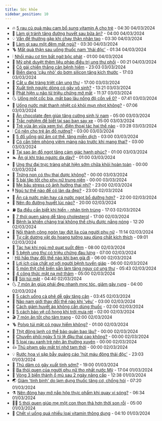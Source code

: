 ```yaml
---
title: Sức khỏe
sidebar_position: 10
---
```


<!-- vnexpress-suc-khoe:START -->
- 🔥 [5 rau củ quả màu cam bổ sung vitamin A cho trẻ](https://vnexpress.net/5-rau-cu-qua-mau-cam-bo-sung-vitamin-a-cho-tre-4718047.html) - 04:30 04/03/2024
- 🥰 [Làm gì tránh tăng đường huyết sau bữa ăn?](https://vnexpress.net/lam-gi-tranh-tang-duong-huyet-sau-bua-an-4718073.html) - 04:00 04/03/2024
- 💡 [Vấn đề thường gặp khi chạy thận nhân tạo](https://vnexpress.net/van-de-thuong-gap-khi-chay-than-nhan-tao-4718049.html) - 03:30 04/03/2024
- 🤗 [Làm gì sau một đêm mất ngủ?](https://vnexpress.net/lam-gi-sau-mot-dem-mat-ngu-4718028.html) - 03:30 04/03/2024
- 🪜 [Mất quả thận sau uống thuốc nam &#39;thải độc&#39;](https://vnexpress.net/mat-qua-than-sau-uong-thuoc-nam-thai-doc-4717901.html) - 01:34 04/03/2024
- 🕯 [Nhồi máu cơ tim bất ngờ bộc phát](https://vnexpress.net/nhoi-mau-co-tim-bat-ngo-boc-phat-4717916.html) - 01:00 04/03/2024
- 🤭 [Mỹ phê duyệt thêm liệu pháp điều trị ung thư phổi](https://vnexpress.net/my-phe-duyet-them-lieu-phap-dieu-tri-ung-thu-phoi-4717929.html) - 00:21 04/03/2024
- 👀 [Cô gái chiến thắng căn bệnh hiếm](https://vnexpress.net/no-luc-khong-bo-cuoc-cua-co-gai-mac-benh-hiem-4717779.html) - 23:03 03/03/2024
- 🌋 [Biến dạng &#39;cậu nhỏ&#39; do bơm silicon tăng kích thước](https://vnexpress.net/bien-dang-cau-nho-do-bom-silicon-tang-kich-thuoc-4717494.html) - 17:03 03/03/2024
- 🫶 [Cắt u đại tràng triệt căn ung thư](https://vnexpress.net/cat-u-dai-trang-triet-can-ung-thu-4717302.html) - 17:00 03/03/2024
- 🦆 [Xuất tinh ngược dòng có gây vô sinh?](https://vnexpress.net/xuat-tinh-nguoc-dong-co-gay-vo-sinh-4717897.html) - 13:21 03/03/2024
- 🚀 [Phát hiện u não từ triệu chứng mờ mắt](https://vnexpress.net/phat-hien-u-nao-tu-trieu-chung-mo-mat-4717894.html) - 11:37 03/03/2024
- 🌜 [Uống một cốc bia, mất bao lâu nồng độ cồn về 0?](https://vnexpress.net/uong-mot-coc-bia-mat-bao-lau-nong-do-con-ve-0-4717849.html) - 07:41 03/03/2024
- 🧰 [Uống nước mát thanh nhiệt có khỏi mụn nhọt không?](https://vnexpress.net/uong-nuoc-mat-thanh-nhiet-co-khoi-mun-nhot-khong-4715288.html) - 07:06 03/03/2024
- 💫 [Ăn chocolate đen giúp tăng cường sinh lý nam](https://vnexpress.net/an-chocolate-den-giup-tang-cuong-sinh-ly-nam-4717650.html) - 05:00 03/03/2024
- 🌝 [Trắc nghiệm để biết tại sao bạn say xe](https://vnexpress.net/trac-nghiem-de-biet-tai-sao-ban-say-xe-4717552.html) - 05:00 03/03/2024
- 🗽 [Trẻ vừa ăn vừa xem tivi, điện thoại tác hại thế nào](https://vnexpress.net/tre-vua-an-vua-xem-tivi-dien-thoai-tac-hai-the-nao-4716302.html) - 03:28 03/03/2024
- 🕯 [Có nên cho trẻ ăn đồ nướng?](https://vnexpress.net/co-nen-cho-tre-an-do-nuong-4717679.html) - 03:00 03/03/2024
- 🦅 [5 đồ uống giữ ấm cơ thể, tăng miễn dịch](https://vnexpress.net/5-do-uong-giu-am-co-the-tang-mien-dich-4717595.html) - 03:00 03/03/2024
- 🦆 [Có cần tiêm phòng viêm màng não trước khi mang thai?](https://vnexpress.net/co-can-tiem-phong-viem-mang-nao-truoc-khi-mang-thai-4717281.html) - 03:00 03/03/2024
- 🎊 [Tại sao ăn đồ ngọt tăng cảm giác hạnh phúc?](https://vnexpress.net/tai-sao-an-do-ngot-tang-cam-giac-hanh-phuc-4717646.html) - 01:00 03/03/2024
- 🏊 [Ăn gì khi trào ngược dạ dày?](https://vnexpress.net/an-gi-khi-trao-nguoc-da-day-4717390.html) - 01:00 03/03/2024
- 📝 [Ung thư đại trực tràng phát hiện sớm chữa khỏi hoàn toàn](https://vnexpress.net/ung-thu-dai-truc-trang-phat-hien-som-chua-khoi-hoan-toan-4717658.html) - 00:00 03/03/2024
- 💯 [Trứng non có thụ thai được không?](https://vnexpress.net/trung-non-co-thu-thai-duoc-khong-4717611.html) - 00:00 03/03/2024
- 🌊 [5 bài tập tốt cho phụ nữ trung niên](https://vnexpress.net/5-bai-tap-tot-cho-phu-nu-trung-nien-4717195.html) - 00:00 03/03/2024
- 🚀 [Mẹ bầu stress có ảnh hưởng thai nhi?](https://vnexpress.net/me-bau-stress-co-anh-huong-thai-nhi-4717630.html) - 23:00 02/03/2024
- 🕴 [Ngủ tư thế nào để có làn da đẹp?](https://vnexpress.net/ngu-tu-the-nao-de-co-lan-da-dep-4717648.html) - 23:00 02/03/2024
- 🗽 [Ăn cá nước mặn hay cá nước ngọt bổ dưỡng hơn?](https://vnexpress.net/an-ca-nuoc-man-hay-ca-nuoc-ngot-bo-duong-hon-4716129.html) - 22:00 02/03/2024
- 🎡 [Nên đo đường huyết lúc nào?](https://vnexpress.net/nen-do-duong-huyet-luc-nao-4717450.html) - 20:00 02/03/2024
- ⛽️ [Ba điều cần biết khi hiến - nhận tinh trùng](https://vnexpress.net/ba-dieu-can-biet-khi-hien-nhan-tinh-trung-4715770.html) - 17:03 02/03/2024
- 🦆 [7 thói quen sáng dễ tăng cholesterol](https://vnexpress.net/7-thoi-quen-sang-de-tang-cholesterol-4717607.html) - 17:00 02/03/2024
- 🤩 [Bệnh lạ khiến chàng trai không thể chịu được nắng nóng](https://vnexpress.net/benh-la-khien-chang-trai-khong-the-chiu-duoc-nang-nong-4716989.html) - 12:20 02/03/2024
- 🦒 [Nối thành công ngón tay đứt lìa của người phụ nữ](https://vnexpress.net/noi-thanh-cong-ngon-tay-dut-lia-cua-nguoi-phu-nu-4717624.html) - 11:14 02/03/2024
- 💫 [Tự cắt dương vật do hoang tưởng sau dùng chất kích thích](https://vnexpress.net/tu-cat-duong-vat-do-hoang-tuong-sau-dung-chat-kich-thich-4717082.html) - 09:01 02/03/2024
- 🐘 [Tác hại khi ngủ mở quạt suốt đêm](https://vnexpress.net/tac-hai-khi-ngu-mo-quat-suot-dem-4717484.html) - 08:00 02/03/2024
- 🚀 [5 bệnh ung thư có triệu chứng đau lưng](https://vnexpress.net/5-benh-ung-thu-co-trieu-chung-dau-lung-4717468.html) - 07:00 02/03/2024
- 🕯 [Hô hấp thay đổi thế nào khi bạn già đi](https://vnexpress.net/ho-hap-thay-doi-the-nao-khi-ban-gia-di-4717438.html) - 06:00 02/03/2024
- 🦏 [Lợi ích của chất xơ với người bệnh tuyến giáp](https://vnexpress.net/loi-ich-cua-chat-xo-voi-nguoi-benh-tuyen-giap-4717295.html) - 06:00 02/03/2024
- 🦄 [5 món thịt chế biến sẵn làm tăng nguy cơ ung thư](https://vnexpress.net/5-mon-thit-che-bien-san-lam-tang-nguy-co-ung-thu-4717493.html) - 05:43 02/03/2024
- 🦒 [4 công thức mặt nạ mờ thâm](https://vnexpress.net/4-cong-thuc-mat-na-mo-tham-4717517.html) - 05:00 02/03/2024
- 👨‍🏫 [Sỏi túi mật](https://vnexpress.net/soi-tui-mat-4717513.html) - 04:40 02/03/2024
- 🌜 [7 món ăn giúp phái đẹp nhanh mọc tóc, giảm gãy rụng](https://vnexpress.net/7-mon-an-giup-phai-dep-nhanh-moc-toc-giam-gay-rung-4717203.html) - 04:00 02/03/2024
- 🚀 [5 cách uống cà phê dễ gây tăng cân](https://vnexpress.net/5-cach-uong-ca-phe-de-gay-tang-can-4717292.html) - 03:45 02/03/2024
- 💃 [Não nam giới thay đổi thế nào khi &#39;yêu&#39;](https://vnexpress.net/nao-nam-gioi-thay-doi-the-nao-khi-yeu-4717149.html) - 03:00 02/03/2024
- 💯 [Cách giảm huyết áp không cần dùng thuốc](https://vnexpress.net/cach-giam-huyet-ap-khong-can-dung-thuoc-4717388.html) - 02:00 02/03/2024
- 🤔 [5 cách bảo vệ cổ họng khi trời mưa rét](https://vnexpress.net/5-cach-bao-ve-co-hong-khi-troi-mua-ret-4717272.html) - 02:00 02/03/2024
- 🎬 [7 món ăn tốt cho tâm trạng](https://vnexpress.net/7-mon-an-tot-cho-tam-trang-4717120.html) - 02:00 02/03/2024
- 🪜 [Polyp túi mật có nguy hiểm không?](https://vnexpress.net/polyp-tui-mat-co-nguy-hiem-khong-4717287.html) - 01:00 02/03/2024
- 🦣 [Thịt đông lạnh có thể bảo quản bao lâu?](https://vnexpress.net/thit-dong-lanh-co-the-bao-quan-bao-lau-4716874.html) - 00:00 02/03/2024
- 🧐 [Chuyển phôi ngày 5 tỷ lệ đậu thai cao không?](https://vnexpress.net/chuyen-phoi-ngay-5-ty-le-dau-thai-cao-khong-4717328.html) - 00:00 02/03/2024
- 🤡 [5 loại rau xanh trẻ nên ăn thường xuyên](https://vnexpress.net/5-loai-rau-xanh-tre-nen-an-thuong-xuyen-4717326.html) - 00:00 02/03/2024
- 👍 [Thủ phạm gây mất trí nhớ tạm thời](https://vnexpress.net/thu-pham-gay-mat-tri-nho-tam-thoi-4717293.html) - 00:00 02/03/2024
- 💡 [Rước họa vì sập bẫy quảng cáo &#39;hút máu đông thải độc&#39;](https://vnexpress.net/ruoc-hoa-vi-sap-bay-quang-cao-hut-mau-dong-thai-doc-4715748.html) - 23:03 01/03/2024
- 💯 [Thủ dâm có gây xuất tinh sớm?](https://vnexpress.net/thu-dam-co-gay-xuat-tinh-som-4716477.html) - 19:00 01/03/2024
- 🧠 [Ba thói quen của người phụ nữ thọ nhất nước Mỹ](https://vnexpress.net/ba-thoi-quen-cua-nguoi-phu-nu-tho-nhat-nuoc-my-4717277.html) - 17:04 01/03/2024
- 🎡 [Vòng 3 biến thành ổ mủ sau 2 ngày nâng cấp](https://vnexpress.net/vong-3-bien-thanh-o-mu-sau-2-ngay-nang-cap-4717290.html) - 12:38 01/03/2024
- 🌏 [Giảm &#39;tinh binh&#39; do lạm dụng thuốc tăng cơ, chống hói](https://vnexpress.net/giam-tinh-binh-do-lam-dung-thuoc-tang-co-chong-hoi-4715128.html) - 07:20 01/03/2024
- ⚗️ [Nên đóng hay mở nắp hộp thực phẩm khi quay vi sóng?](https://vnexpress.net/nen-dong-hay-mo-nap-hop-thuc-pham-khi-quay-vi-song-4717033.html) - 06:34 01/03/2024
- 👨‍🏫 [5 thói quen giúp mẹ một con thon thả hơn thời son rỗi](https://vnexpress.net/5-thoi-quen-giup-me-mot-con-thon-tha-hon-thoi-son-roi-4716848.html) - 05:00 01/03/2024
- 🤖 [Chết vì uống quá nhiều loại vitamin thông dụng](https://vnexpress.net/chet-vi-uong-qua-nhieu-loai-vitamin-thong-dung-4717043.html) - 04:10 01/03/2024<!-- vnexpress-suc-khoe:END -->

